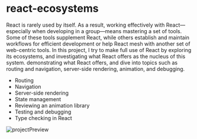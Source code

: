 # react-ecosystems

React is rarely used by itself. As a result, working effectively with React—especially when developing in a group—means mastering a set of tools. Some of these tools supplement React, while others establish and maintain workflows for efficient development or help React mesh with another set of web-centric tools. In this project, I try to make full use of React by exploring its ecosystems, and investigating what React offers as the nucleus of this system. demonstrating what React offers, and dive into topics such as routing and navigation, server-side rendering, animation, and debugging.

* Routing
* Navigation
* Server-side rendering
* State management
* Reviewing an animation library
* Testing and debugging
* Type checking in React

![projectPreview](https://github.com/varunswarup0/react-ecosystems/blob/master/BigOne.gif)

